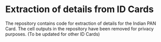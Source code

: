 # Extraction of details from ID Cards

The repository contains code for extraction of details for the Indian PAN Card. The cell outputs in the repository have been removed for privacy purposes.
(To be updated for other ID Cards)
